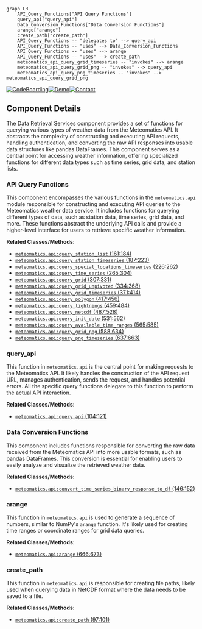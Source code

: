 ```mermaid
graph LR
    API_Query_Functions["API Query Functions"]
    query_api["query_api"]
    Data_Conversion_Functions["Data Conversion Functions"]
    arange["arange"]
    create_path["create_path"]
    API_Query_Functions -- "delegates to" --> query_api
    API_Query_Functions -- "uses" --> Data_Conversion_Functions
    API_Query_Functions -- "uses" --> arange
    API_Query_Functions -- "uses" --> create_path
    meteomatics_api_query_grid_timeseries -- "invokes" --> arange
    meteomatics_api_query_grid_png -- "invokes" --> query_api
    meteomatics_api_query_png_timeseries -- "invokes" --> meteomatics_api_query_grid_png
```
[![CodeBoarding](https://img.shields.io/badge/Generated%20by-CodeBoarding-9cf?style=flat-square)](https://github.com/CodeBoarding/CodeBoarding)[![Demo](https://img.shields.io/badge/Try%20our-Demo-blue?style=flat-square)](https://www.codeboarding.org/demo)[![Contact](https://img.shields.io/badge/Contact%20us%20-%20codeboarding@gmail.com-lightgrey?style=flat-square)](mailto:codeboarding@gmail.com)

## Component Details

The Data Retrieval Services component provides a set of functions for querying various types of weather data from the Meteomatics API. It abstracts the complexity of constructing and executing API requests, handling authentication, and converting the raw API responses into usable data structures like pandas DataFrames. This component serves as a central point for accessing weather information, offering specialized functions for different data types such as time series, grid data, and station lists.

### API Query Functions
This component encompasses the various functions in the `meteomatics.api` module responsible for constructing and executing API queries to the Meteomatics weather data service. It includes functions for querying different types of data, such as station data, time series, grid data, and more. These functions abstract the underlying API calls and provide a higher-level interface for users to retrieve specific weather information.


**Related Classes/Methods**:

- <a href="https://github.com/meteomatics/python-connector-api/blob/master/meteomatics/api.py#L161-L184" target="_blank" rel="noopener noreferrer">`meteomatics.api:query_station_list` (161:184)</a>
- <a href="https://github.com/meteomatics/python-connector-api/blob/master/meteomatics/api.py#L187-L223" target="_blank" rel="noopener noreferrer">`meteomatics.api:query_station_timeseries` (187:223)</a>
- <a href="https://github.com/meteomatics/python-connector-api/blob/master/meteomatics/api.py#L226-L262" target="_blank" rel="noopener noreferrer">`meteomatics.api:query_special_locations_timeseries` (226:262)</a>
- <a href="https://github.com/meteomatics/python-connector-api/blob/master/meteomatics/api.py#L265-L304" target="_blank" rel="noopener noreferrer">`meteomatics.api:query_time_series` (265:304)</a>
- <a href="https://github.com/meteomatics/python-connector-api/blob/master/meteomatics/api.py#L307-L331" target="_blank" rel="noopener noreferrer">`meteomatics.api:query_grid` (307:331)</a>
- <a href="https://github.com/meteomatics/python-connector-api/blob/master/meteomatics/api.py#L334-L368" target="_blank" rel="noopener noreferrer">`meteomatics.api:query_grid_unpivoted` (334:368)</a>
- <a href="https://github.com/meteomatics/python-connector-api/blob/master/meteomatics/api.py#L371-L414" target="_blank" rel="noopener noreferrer">`meteomatics.api:query_grid_timeseries` (371:414)</a>
- <a href="https://github.com/meteomatics/python-connector-api/blob/master/meteomatics/api.py#L417-L456" target="_blank" rel="noopener noreferrer">`meteomatics.api:query_polygon` (417:456)</a>
- <a href="https://github.com/meteomatics/python-connector-api/blob/master/meteomatics/api.py#L459-L484" target="_blank" rel="noopener noreferrer">`meteomatics.api:query_lightnings` (459:484)</a>
- <a href="https://github.com/meteomatics/python-connector-api/blob/master/meteomatics/api.py#L487-L528" target="_blank" rel="noopener noreferrer">`meteomatics.api:query_netcdf` (487:528)</a>
- <a href="https://github.com/meteomatics/python-connector-api/blob/master/meteomatics/api.py#L531-L562" target="_blank" rel="noopener noreferrer">`meteomatics.api:query_init_date` (531:562)</a>
- <a href="https://github.com/meteomatics/python-connector-api/blob/master/meteomatics/api.py#L565-L585" target="_blank" rel="noopener noreferrer">`meteomatics.api:query_available_time_ranges` (565:585)</a>
- <a href="https://github.com/meteomatics/python-connector-api/blob/master/meteomatics/api.py#L588-L634" target="_blank" rel="noopener noreferrer">`meteomatics.api:query_grid_png` (588:634)</a>
- <a href="https://github.com/meteomatics/python-connector-api/blob/master/meteomatics/api.py#L637-L663" target="_blank" rel="noopener noreferrer">`meteomatics.api:query_png_timeseries` (637:663)</a>


### query_api
This function in `meteomatics.api` is the central point for making requests to the Meteomatics API. It likely handles the construction of the API request URL, manages authentication, sends the request, and handles potential errors. All the specific query functions delegate to this function to perform the actual API interaction.


**Related Classes/Methods**:

- <a href="https://github.com/meteomatics/python-connector-api/blob/master/meteomatics/api.py#L104-L121" target="_blank" rel="noopener noreferrer">`meteomatics.api:query_api` (104:121)</a>


### Data Conversion Functions
This component includes functions responsible for converting the raw data received from the Meteomatics API into more usable formats, such as pandas DataFrames. This conversion is essential for enabling users to easily analyze and visualize the retrieved weather data.


**Related Classes/Methods**:

- <a href="https://github.com/meteomatics/python-connector-api/blob/master/meteomatics/api.py#L146-L152" target="_blank" rel="noopener noreferrer">`meteomatics.api:convert_time_series_binary_response_to_df` (146:152)</a>


### arange
This function in `meteomatics.api` is used to generate a sequence of numbers, similar to NumPy's `arange` function. It's likely used for creating time ranges or coordinate ranges for grid data queries.


**Related Classes/Methods**:

- <a href="https://github.com/meteomatics/python-connector-api/blob/master/meteomatics/api.py#L666-L673" target="_blank" rel="noopener noreferrer">`meteomatics.api:arange` (666:673)</a>


### create_path
This function in `meteomatics.api` is responsible for creating file paths, likely used when querying data in NetCDF format where the data needs to be saved to a file.


**Related Classes/Methods**:

- <a href="https://github.com/meteomatics/python-connector-api/blob/master/meteomatics/api.py#L97-L101" target="_blank" rel="noopener noreferrer">`meteomatics.api:create_path` (97:101)</a>